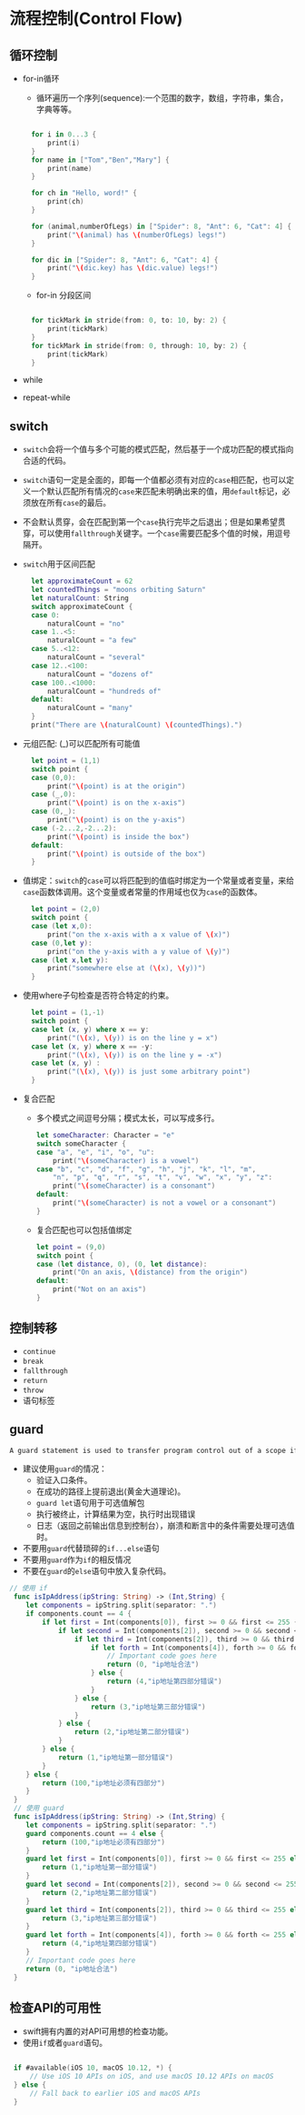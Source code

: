 # 流程控制(Control Flow)

## 循环控制

* for-in循环
  * 循环遍历一个序列(sequence):一个范围的数字，数组，字符串，集合，字典等等。
  
  ```swift

    for i in 0...3 {
        print(i)
    }
    for name in ["Tom","Ben","Mary"] {
        print(name)
    }

    for ch in "Hello, word!" {
        print(ch)
    }

    for (animal,numberOfLegs) in ["Spider": 8, "Ant": 6, "Cat": 4] {
        print("\(animal) has \(numberOfLegs) legs!")
    }

    for dic in ["Spider": 8, "Ant": 6, "Cat": 4] {
        print("\(dic.key) has \(dic.value) legs!")
    }

  ```

  * for-in 分段区间
  
  ```swift
  
    for tickMark in stride(from: 0, to: 10, by: 2) {
        print(tickMark)
    }
    for tickMark in stride(from: 0, through: 10, by: 2) {
        print(tickMark)
    }

  ```

* while
* repeat-while

## switch

* `switch`会将一个值与多个可能的模式匹配，然后基于一个成功匹配的模式指向合适的代码。
* `switch`语句一定是全面的，即每一个值都必须有对应的`case`相匹配，也可以定义一个默认匹配所有情况的`case`来匹配未明确出来的值，用`default`标记，必须放在所有`case`的最后。
* 不会默认贯穿，会在匹配到第一个`case`执行完毕之后退出；但是如果希望贯穿，可以使用`fallthrough`关键字。一个`case`需要匹配多个值的时候，用逗号隔开。
* `switch`用于区间匹配
  
  ```swift
    let approximateCount = 62
    let countedThings = "moons orbiting Saturn"
    let naturalCount: String
    switch approximateCount {
    case 0:
        naturalCount = "no"
    case 1..<5:
        naturalCount = "a few"
    case 5..<12:
        naturalCount = "several"
    case 12..<100:
        naturalCount = "dozens of"
    case 100..<1000:
        naturalCount = "hundreds of"
    default:
        naturalCount = "many"
    }
    print("There are \(naturalCount) \(countedThings).")
  ```

* 元组匹配: (_)可以匹配所有可能值
  
  ```swift
    let point = (1,1)
    switch point {
    case (0,0):
        print("\(point) is at the origin")
    case (_,0):
        print("\(point) is on the x-axis")
    case (0,_):
        print("\(point) is on the y-axis")
    case (-2...2,-2...2):
        print("\(point) is inside the box")
    default:
        print("\(point) is outside of the box")
    }
  ```

* 值绑定：`switch`的`case`可以将匹配到的值临时绑定为一个常量或者变量，来给`case`函数体调用。这个变量或者常量的作用域也仅为`case`的函数体。
  
  ```swift
    let point = (2,0)
    switch point {
    case (let x,0):
        print("on the x-axis with a x value of \(x)")
    case (0,let y):
        print("on the y-axis with a y value of \(y)")
    case (let x,let y):
        print("somewhere else at (\(x), \(y))")
    }
  ```

* 使用where子句检查是否符合特定的约束。
  
  ```swift
    let point = (1,-1)
    switch point {
    case let (x, y) where x == y:
        print("(\(x), \(y)) is on the line y = x")
    case let (x, y) where x == -y:
        print("(\(x), \(y)) is on the line y = -x")
    case let (x, y) :
        print("(\(x), \(y)) is just some arbitrary point")
    }

  ```

* 复合匹配
  * 多个模式之间逗号分隔；模式太长，可以写成多行。
  
    ```swift
    let someCharacter: Character = "e"
    switch someCharacter {
    case "a", "e", "i", "o", "u":
        print("\(someCharacter) is a vowel")
    case "b", "c", "d", "f", "g", "h", "j", "k", "l", "m",
        "n", "p", "q", "r", "s", "t", "v", "w", "x", "y", "z":
        print("\(someCharacter) is a consonant")
    default:
        print("\(someCharacter) is not a vowel or a consonant")
    }

    ```

  * 复合匹配也可以包括值绑定

    ```swift
    let point = (9,0)
    switch point {
    case (let distance, 0), (0, let distance):
        print("On an axis, \(distance) from the origin")
    default:
        print("Not on an axis")
    }

    ```

## 控制转移

* `continue`
* `break`
* `fallthrough`
* `return`
* `throw`
* 语句标签

## guard

```txt
A guard statement is used to transfer program control out of a scope if one or more conditions aren’t met.
```

* 建议使用`guard`的情况：
  * 验证入口条件。
  * 在成功的路径上提前退出(黄金大道理论)。
  * `guard let`语句用于可选值解包
  * 执行被终止，计算结果为空，执行时出现错误
  * 日志（返回之前输出信息到控制台），崩溃和断言中的条件需要处理可选值时。
* 不要用`guard`代替琐碎的`if...else`语句
* 不要用`guard`作为`if`的相反情况
* 不要在`guard`的`else`语句中放入复杂代码。

```swift
// 使用 if
 func isIpAddress(ipString: String) -> (Int,String) {
    let components = ipString.split(separator: ".")
    if components.count == 4 {
        if let first = Int(components[0]), first >= 0 && first <= 255 {
            if let second = Int(components[2]), second >= 0 && second <= 255 {
                if let third = Int(components[2]), third >= 0 && third <= 255 {
                    if let forth = Int(components[4]), forth >= 0 && forth <= 255 {
                        // Important code goes here
                        return (0, "ip地址合法")
                    } else {
                        return (4,"ip地址第四部分错误")
                    }
                } else {
                    return (3,"ip地址第三部分错误")
                }
            } else {
                return (2,"ip地址第二部分错误")
            }
        } else {
            return (1,"ip地址第一部分错误")
        }
    } else {
        return (100,"ip地址必须有四部分")
    }
 }
 // 使用 guard
 func isIpAddress(ipString: String) -> (Int,String) {
    let components = ipString.split(separator: ".")
    guard components.count == 4 else {
        return (100,"ip地址必须有四部分")
    }
    guard let first = Int(components[0]), first >= 0 && first <= 255 else {
        return (1,"ip地址第一部分错误")
    }
    guard let second = Int(components[2]), second >= 0 && second <= 255 else {
        return (2,"ip地址第二部分错误")
    }
    guard let third = Int(components[2]), third >= 0 && third <= 255 else {
        return (3,"ip地址第三部分错误")
    }
    guard let forth = Int(components[4]), forth >= 0 && forth <= 255 else {
        return (4,"ip地址第四部分错误")
    }
    // Important code goes here
    return (0, "ip地址合法")
 }
```

## 检查API的可用性

* swift拥有内置的对API可用想的检查功能。
* 使用`if`或者`guard`语句。

```swift

 if #available(iOS 10, macOS 10.12, *) {
     // Use iOS 10 APIs on iOS, and use macOS 10.12 APIs on macOS
 } else {
     // Fall back to earlier iOS and macOS APIs
 }
```

